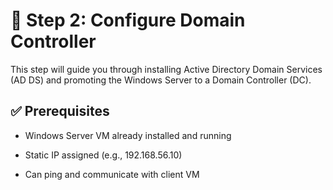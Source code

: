 # 🧩 Step 2: Configure Domain Controller
This step will guide you through installing Active Directory Domain Services (AD DS) and promoting the Windows Server to a Domain Controller (DC).

## ✅ Prerequisites
- Windows Server VM already installed and running

- Static IP assigned (e.g., 192.168.56.10)

- Can ping and communicate with client VM
